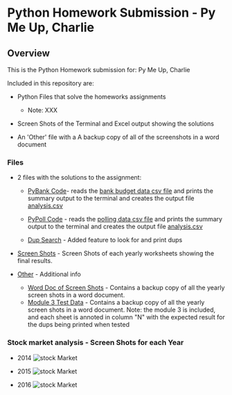 # Python Homework Submission - Py Me Up, Charlie

## Overview

This is the Python Homework submission for: Py Me Up, Charlie  

Included in this repository are: 
* Python Files that solve the homeworks assignments
  
  * Note: XXX 

* Screen Shots of the Terminal and Excel output showing the solutions

* An 'Other' file with a A backup copy of all of the screenshots in a word document 


### Files

* 2 files with the solutions to the assignment:

  * [PyBank Code](PyBank/main.py)- reads the [bank budget data csv file](Resources/budget_data.csv) and prints the summary output to the terminal and creates the output file [analysis.csv](analysis/budget_data_analysis.csv)

  * [PyPoll Code](PyPoll/main.py) - reads the [polling data csv file](Resources/election_data.csv) and prints the summary output to the terminal and creates the output file [analysis.csv](analysis/poll_data_analysis.csv)

  * [Dup Search](Code/VBA_Challenge_-_Wall_Street_Bonus_Assignment_With_Dup_Check.bas) - Added feature to look for and print dups

* [Screen Shots](Images) - Screen Shots of each yearly worksheets showing the final results.

* [Other](Other) - Additional info  

  * [Word Doc of Screen Shots](Other/VBA_Wall_Street_Screenshots.docx) - Contains a backup copy of all the yearly screen shots in a word document.
  * [Module 3 Test Data](Other/Module_3_Test_Data_With_Dups.xlsm) - Contains a backup copy of all the yearly screen shots in a word document.
    Note: the module 3 is included, and each sheet is annoted in column "N" with the expected result for the dups being printed when tested 

  
### Stock market analysis - Screen Shots for each Year

* 2014
![stock Market](Images/year_2014.jpg)

* 2015
![stock Market](Images/year_2015.jpg)

* 2016
![stock Market](Images/year_2016.jpg)